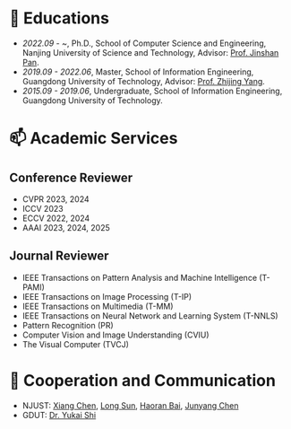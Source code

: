 
# 📖 Educations
- *2022.09 - ~*, Ph.D., School of Computer Science and Engineering, Nanjing University of Science and Technology, Advisor: [Prof. Jinshan Pan](https://jspan.github.io/).
- *2019.09 - 2022.06*, Master, School of Information Engineering, Guangdong University of Technology, Advisor: [Prof. Zhijing Yang](https://yzw.gdut.edu.cn/info/1118/2031.htm).
- *2015.09 - 2019.06*, Undergraduate, School of Information Engineering, Guangdong University of Technology.

# 📫 Academic Services
## Conference Reviewer
- CVPR 2023, 2024
- ICCV 2023
- ECCV 2022, 2024
- AAAI 2023, 2024, 2025

## Journal Reviewer
- IEEE Transactions on Pattern Analysis and Machine Intelligence (T-PAMI)
- IEEE Transactions on Image Processing (T-IP)
- IEEE Transactions on Multimedia (T-MM)
- IEEE Transactions on Neural Network and Learning System (T-NNLS)
- Pattern Recognition (PR)
- Computer Vision and Image Understanding (CVIU)
- The Visual Computer (TVCJ)

# 👯 Cooperation and Communication
- NJUST: [Xiang Chen](https://cschenxiang.github.io), [Long Sun](https://github.com/sunny2109), [Haoran Bai](https://csbhr.github.io/), [Junyang Chen](https://jychen9811.github.io/)
- GDUT: [Dr. Yukai Shi](https://ykshi.github.io)
